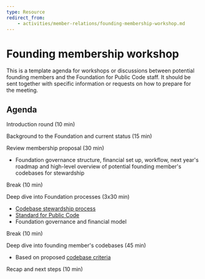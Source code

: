 ```yaml
---
type: Resource
redirect_from:
    - activities/member-relations/founding-membership-workshop.md
---
```


# Founding membership workshop

This is a template agenda for workshops or discussions between potential founding members and the Foundation for Public Code staff. It should be sent together with specific information or requests on how to prepare for the meeting.

## Agenda

Introduction round (10 min)

Background to the Foundation and current status (15 min)

Review membership proposal (30 min)

* Foundation governance structure, financial set up, workflow, next year's roadmap and high-level overview of potential founding member's codebases for stewardship

Break (10 min)

Deep dive into Foundation processes (3x30 min)

* [Codebase stewardship process](../codebase-stewardship/index.md)
* [Standard for Public Code](http://standard.publiccode.net/)
* Foundation governance and financial model

Break (10 min)

Deep dive into founding member's codebases (45 min)

* Based on proposed [codebase criteria](../codebase-stewardship/criteria-for-codebase-stewardship.md)

Recap and next steps (10 min)
